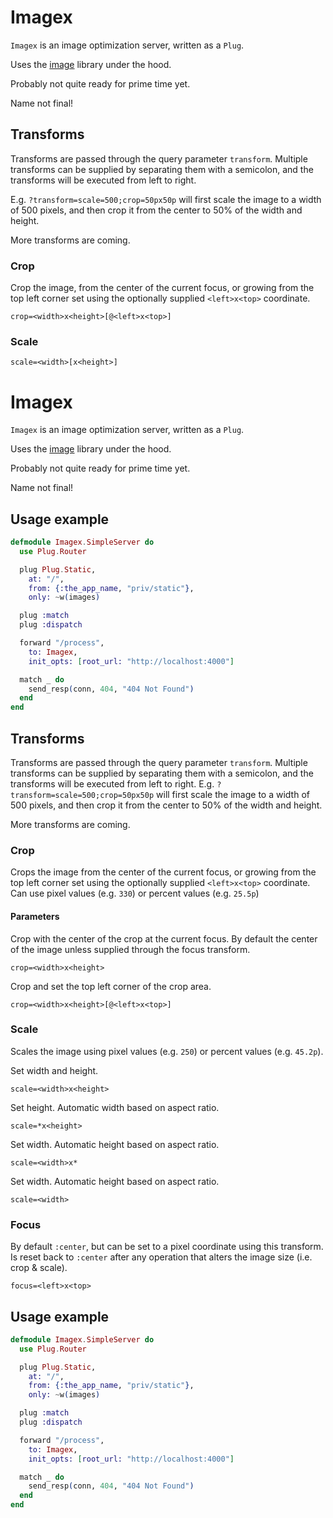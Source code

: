 # Imagex

`Imagex` is an image optimization server, written as a `Plug`.

Uses the [image](https://hex.pm/packages/image) library under the hood.

Probably not quite ready for prime time yet.

Name not final!

## Transforms

Transforms are passed through the query parameter `transform`. Multiple transforms
can be supplied by separating them with a semicolon, and the transforms will be
executed from left to right.

E.g. `?transform=scale=500;crop=50px50p` will first scale the image to a width of
500 pixels, and then crop it from the center to 50% of the width and height.

More transforms are coming.

### Crop

Crop the image, from the center of the current focus, or growing from the top left
corner set using the optionally supplied `<left>x<top>` coordinate.

```
crop=<width>x<height>[@<left>x<top>]
```

### Scale

```
scale=<width>[x<height>]
```

# Imagex

`Imagex` is an image optimization server, written as a `Plug`.

Uses the [image](https://hex.pm/packages/image) library under the hood.

Probably not quite ready for prime time yet.

Name not final!

## Usage example

```elixir
defmodule Imagex.SimpleServer do
  use Plug.Router

  plug Plug.Static,
    at: "/",
    from: {:the_app_name, "priv/static"},
    only: ~w(images)

  plug :match
  plug :dispatch

  forward "/process",
    to: Imagex,
    init_opts: [root_url: "http://localhost:4000"]

  match _ do
    send_resp(conn, 404, "404 Not Found")
  end
end
```

## Transforms

Transforms are passed through the query parameter `transform`. Multiple transforms
can be supplied by separating them with a semicolon, and the transforms will be
executed from left to right. E.g. `?transform=scale=500;crop=50px50p` will first
scale the image to a width of 500 pixels, and then crop it from the center to 50% of
the width and height.

More transforms are coming.

### Crop

Crops the image from the center of the current focus, or growing from the top left
corner set using the optionally supplied `<left>x<top>` coordinate. Can use pixel
values (e.g. `330`) or percent values (e.g. `25.5p`)

#### Parameters

Crop with the center of the crop at the current focus. By default
the center of the image unless supplied through the focus transform.

```
crop=<width>x<height>
```

Crop and set the top left corner of the crop area.

```
crop=<width>x<height>[@<left>x<top>]
```

### Scale

Scales the image using pixel values (e.g. `250`) or percent values (e.g. `45.2p`).

Set width and height.

```
scale=<width>x<height>
```

Set height. Automatic width based on aspect ratio.

```
scale=*x<height>
```

Set width. Automatic height based on aspect ratio.

```
scale=<width>x*
```

Set width. Automatic height based on aspect ratio.

```
scale=<width>
```

### Focus

By default `:center`, but can be set to a pixel coordinate using this transform. Is reset
back to `:center` after any operation that alters the image size (i.e. crop & scale).

```
focus=<left>x<top>
```

## Usage example

```elixir
defmodule Imagex.SimpleServer do
  use Plug.Router

  plug Plug.Static,
    at: "/",
    from: {:the_app_name, "priv/static"},
    only: ~w(images)

  plug :match
  plug :dispatch

  forward "/process",
    to: Imagex,
    init_opts: [root_url: "http://localhost:4000"]

  match _ do
    send_resp(conn, 404, "404 Not Found")
  end
end
```
